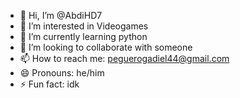 - 👋 Hi, I’m @AbdiHD7
- 👀 I’m interested in Videogames
- 🌱 I’m currently learning python
- 💞️ I’m looking to collaborate with someone
- 📫 How to reach me: peguerogadiel44@gmail.com
- 😄 Pronouns: he/him
- ⚡ Fun fact: idk

<!---
AbdiHD7/AbdiHD7 is a ✨ special ✨ repository because its `README.md` (this file) appears on your GitHub profile.
You can click the Preview link to take a look at your changes.
--->
